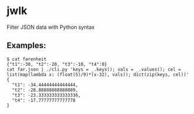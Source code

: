 # jwlk
Filter JSON data with Python syntax

## Examples:
```
$ cat farenheit
{"t1":-30, "t2":-20, "t3":-10, "t4":0}
cat far.json | ./cli.py 'keys = _.keys(); vals = _.values(); cel = list(map(lambda x: (float(5)/9)*(x-32), vals)); dict(zip(keys, cel))'
{
  "t1": -34.44444444444444,
  "t2": -28.88888888888889,
  "t3": -23.333333333333336,
  "t4": -17.77777777777778
}
```